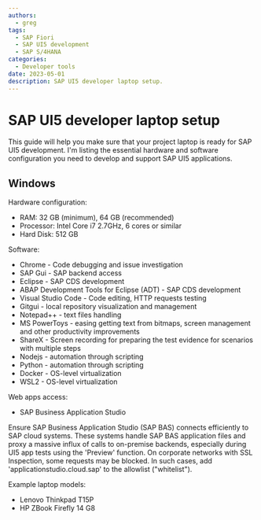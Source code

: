 ```yaml
---
authors:
  - greg
tags:
  - SAP Fiori
  - SAP UI5 development
  - SAP S/4HANA
categories:
  - Developer tools
date: 2023-05-01
description: SAP UI5 developer laptop setup.
---
```


# SAP UI5 developer laptop setup

This guide will help you make sure that your project laptop is ready for SAP UI5 development. I'm listing the essential hardware and software configuration you need to develop and support SAP UI5 applications.

<!-- more -->

## Windows

Hardware configuration:

- RAM: 32 GB (minimum), 64 GB (recommended)
- Processor: Intel Core i7 2.7GHz, 6 cores or similar
- Hard Disk: 512 GB

Software:

- Chrome - Code debugging and issue investigation
- SAP Gui - SAP backend access
- Eclipse - SAP CDS development
- ABAP Development Tools for Eclipse (ADT) - SAP CDS development
- Visual Studio Code - Code editing, HTTP requests testing
- Gitgui - local repository visualization and management
- Notepad++ - text files handling
- MS PowerToys - easing getting text from bitmaps, screen management and other productivity improvements
- ShareX - Screen recording for preparing the test evidence for scenarios with multiple steps
- Nodejs - automation through scripting
- Python - automation through scripting
- Docker -  OS-level virtualization
- WSL2 - OS-level virtualization

Web apps access:

- SAP Business Application Studio

Ensure SAP Business Application Studio (SAP BAS) connects efficiently to SAP cloud systems. These systems handle SAP BAS application files and proxy a massive influx of calls to on-premise backends, especially during UI5 app tests using the 'Preview' function. On corporate networks with SSL Inspection, some requests may be blocked. In such cases, add 'applicationstudio.cloud.sap' to the allowlist ("whitelist").

Example laptop models:

- Lenovo Thinkpad T15P
- HP ZBook Firefly 14 G8

